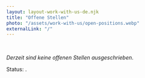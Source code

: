 ```yaml
---
layout: layout-work-with-us-de.njk
title: "Offene Stellen"
photo: "/assets/work-with-us/open-positions.webp"
externalLink: "/"
---
```


<br>

_Derzeit sind keine offenen Stellen ausgeschrieben_.

Status: <span id="date"></span>.

<script>
const currentDateISO = new Date().toISOString().split('T')[0];
document.getElementById('date').innerHTML = currentDateISO;
</script>

<br></br>

<br></br>